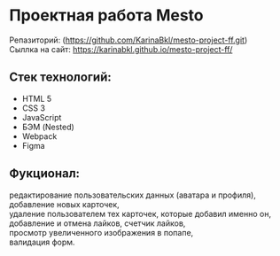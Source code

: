 # Проектная работа Mesto
Репазиторий: (https://github.com/KarinaBkl/mesto-project-ff.git)  
Сыллка на сайт: https://karinabkl.github.io/mesto-project-ff/   
## Стек технологий:
 * HTML 5  
 * CSS 3  
 * JavaScript    
 * БЭМ (Nested)  
 * Webpack   
 * Figma  
## Фукционал:
редактирование пользовательских данных (аватара и профиля),  
добавление новых карточек,  
удаление пользователем тех карточек, которые добавил именно он,  
добавление и отмена лайков, счетчик лайков,  
просмотр увеличенного изображения в попапе,  
валидация форм.
